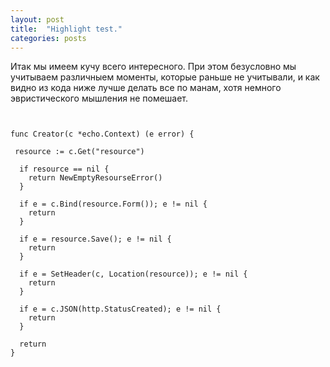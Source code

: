 ```yaml
---
layout: post
title:  "Highlight test."
categories: posts
---
```



Итак мы имеем кучу всего интересного. При этом безусловно мы учитываем различныем моменты, которые раньше не учитывали, и как видно из кода ниже лучше делать все по манам, хотя немного эвристического мышления не помешает.

<pre class="language-go line-numbers toggable twisted" placeholder="handlers/create.go"><code>

func Creator(c *echo.Context) (e error) {

 resource := c.Get("resource")

  if resource == nil {
    return NewEmptyResourseError()
  }

  if e = c.Bind(resource.Form()); e != nil {
    return
  }

  if e = resource.Save(); e != nil {
    return
  }

  if e = SetHeader(c, Location(resource)); e != nil {
    return
  }

  if e = c.JSON(http.StatusCreated); e != nil {
    return
  }

  return
}

</code></pre>